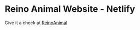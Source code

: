 # Reino Animal Website - Netlify

Give it a check at [ReinoAnimal](https://reinoanimal.netlify.app/)

